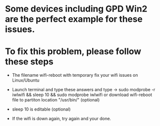 # Some devices including GPD Win2 are the perfect example for these issues.
# To fix this problem, please follow these steps

- The filename wifi-reboot with temporary fix your wifi issues on Linux/Ubuntu

- Launch terminal and type these answers and type -> sudo modprobe -r iwlwifi && sleep 10 && sudo modprobe iwlwifi or download wifi-reboot file to partiton location "/usr/bin/" (optional)
 
- sleep 10 is editable (optional)

- If the wifi is down again, try again and your done.
